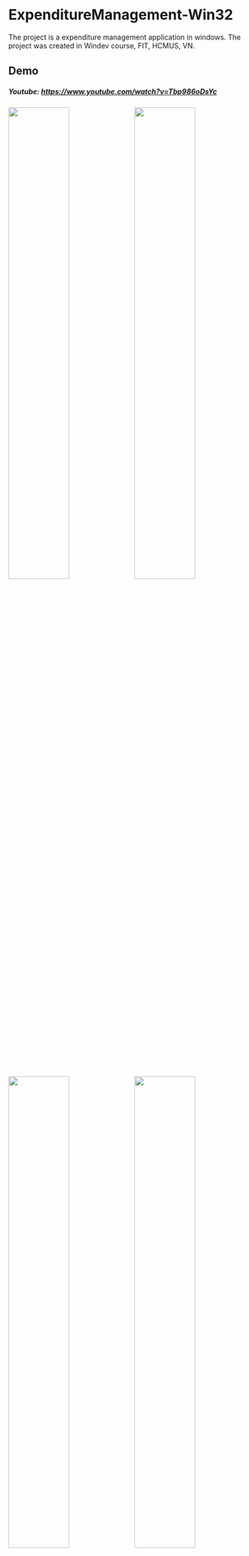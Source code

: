 # ExpenditureManagement-Win32

The project is a expenditure management application in windows.
The project was created in Windev course, FIT, HCMUS, VN.

## Demo

##### Youtube: https://www.youtube.com/watch?v=Tbp986oDsYc

<img src="https://github.com/elhoangvu/ExpenditureManagement-Win32/blob/master/Demo/demo1.jpg" width="49%"> <img src="https://github.com/elhoangvu/ExpenditureManagement-Win32/blob/master/Demo/demo2.jpg" width="49%">

<img src="https://github.com/elhoangvu/ExpenditureManagement-Win32/blob/master/Demo/demo3.jpg" width="49%"> <img src="https://github.com/elhoangvu/ExpenditureManagement-Win32/blob/master/Demo/demo4.jpg" width="49%">

## Features
- Add new expenditure info
- Classify spending
- Manage spending
- Chart.

## More info

- IDE: Visual studio
- Win32 C++ (WinAPI C++)
### Author: Le Hoang Vu
